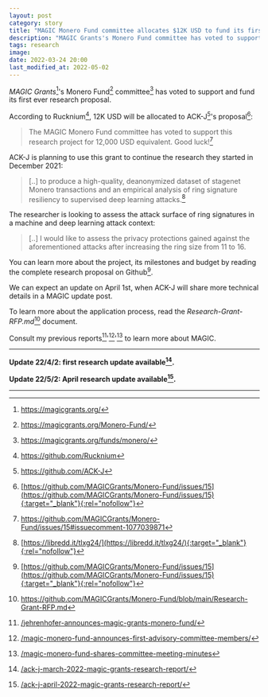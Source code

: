 ```yaml
---
layout: post
category: story
title: "MAGIC Monero Fund committee allocates $12K USD to fund its first ever research proposal"
description: "MAGIC Grants's Monero Fund committee has voted to support and fund their first ever research proposal."
tags: research
image: 
date: 2022-03-24 20:00
last_modified_at: 2022-05-02
---
```


*MAGIC Grants*[^1]'s Monero Fund[^2] committee[^3] has voted to support and fund its first ever research proposal.

According to Rucknium[^4], 12K USD will be allocated to ACK-J[^5]'s proposal[^6]:

> The MAGIC Monero Fund committee has voted to support this research project for 12,000 USD equivalent. Good luck![^7]

ACK-J is planning to use this grant to continue the research they started in December 2021:

> [..] to produce a high-quality, deanonymized dataset of stagenet Monero transactions and an empirical analysis of ring signature resiliency to supervised deep learning attacks.[^8]

The researcher is looking to assess the attack surface of ring signatures in a machine and deep learning attack context:

> [..] I would like to assess the privacy protections gained against the aforementioned attacks after increasing the ring size from 11 to 16.

You can learn more about the project, its milestones and budget by reading the complete research proposal on Github[^6].

We can expect an update on April 1st, when ACK-J will share more technical details in a MAGIC update post.

To learn more about the application process, read the *Research-Grant-RFP.md*[^9] document.

Consult my previous reports[^10]'[^11]'[^12] to learn more about MAGIC.

---

**Update 22/4/2: first research update available[^13].**

**Update 22/5/2: April research update available[^14].**

---

[^1]: https://magicgrants.org/
[^2]: https://magicgrants.org/Monero-Fund/
[^3]: https://magicgrants.org/funds/monero/
[^4]: https://github.com/Rucknium
[^5]: https://github.com/ACK-J
[^6]: [https://github.com/MAGICGrants/Monero-Fund/issues/15](https://github.com/MAGICGrants/Monero-Fund/issues/15){:target="_blank"}{:rel="nofollow"}
[^7]: https://github.com/MAGICGrants/Monero-Fund/issues/15#issuecomment-1077039871
[^8]: [https://libredd.it/tlxg24/](https://libredd.it/tlxg24/){:target="_blank"}{:rel="nofollow"}
[^9]: https://github.com/MAGICGrants/Monero-Fund/blob/main/Research-Grant-RFP.md
[^10]: [/jehrenhofer-announces-magic-grants-monero-fund/](/jehrenhofer-announces-magic-grants-monero-fund/)
[^11]: [/magic-monero-fund-announces-first-advisory-committee-members/](/magic-monero-fund-announces-first-advisory-committee-members/)
[^12]: [/magic-monero-fund-shares-committee-meeting-minutes](/magic-monero-fund-shares-committee-meeting-minutes)
[^13]: [/ack-j-march-2022-magic-grants-research-report/](/ack-j-march-2022-magic-grants-research-report/)
[^14]: [/ack-j-april-2022-magic-grants-research-report/](/ack-j-april-2022-magic-grants-research-report/)

